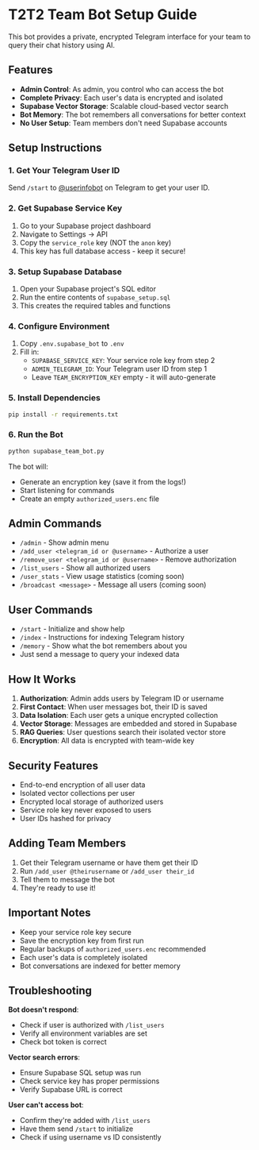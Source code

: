 # T2T2 Team Bot Setup Guide

This bot provides a private, encrypted Telegram interface for your team to query their chat history using AI.

## Features

- **Admin Control**: As admin, you control who can access the bot
- **Complete Privacy**: Each user's data is encrypted and isolated
- **Supabase Vector Storage**: Scalable cloud-based vector search
- **Bot Memory**: The bot remembers all conversations for better context
- **No User Setup**: Team members don't need Supabase accounts

## Setup Instructions

### 1. Get Your Telegram User ID

Send `/start` to [@userinfobot](https://t.me/userinfobot) on Telegram to get your user ID.

### 2. Get Supabase Service Key

1. Go to your Supabase project dashboard
2. Navigate to Settings → API
3. Copy the `service_role` key (NOT the `anon` key)
4. This key has full database access - keep it secure!

### 3. Setup Supabase Database

1. Open your Supabase project's SQL editor
2. Run the entire contents of `supabase_setup.sql`
3. This creates the required tables and functions

### 4. Configure Environment

1. Copy `.env.supabase_bot` to `.env`
2. Fill in:
   - `SUPABASE_SERVICE_KEY`: Your service role key from step 2
   - `ADMIN_TELEGRAM_ID`: Your Telegram user ID from step 1
   - Leave `TEAM_ENCRYPTION_KEY` empty - it will auto-generate

### 5. Install Dependencies

```bash
pip install -r requirements.txt
```

### 6. Run the Bot

```bash
python supabase_team_bot.py
```

The bot will:
- Generate an encryption key (save it from the logs!)
- Start listening for commands
- Create an empty `authorized_users.enc` file

## Admin Commands

- `/admin` - Show admin menu
- `/add_user <telegram_id or @username>` - Authorize a user
- `/remove_user <telegram_id or @username>` - Remove authorization
- `/list_users` - Show all authorized users
- `/user_stats` - View usage statistics (coming soon)
- `/broadcast <message>` - Message all users (coming soon)

## User Commands

- `/start` - Initialize and show help
- `/index` - Instructions for indexing Telegram history
- `/memory` - Show what the bot remembers about you
- Just send a message to query your indexed data

## How It Works

1. **Authorization**: Admin adds users by Telegram ID or username
2. **First Contact**: When user messages bot, their ID is saved
3. **Data Isolation**: Each user gets a unique encrypted collection
4. **Vector Storage**: Messages are embedded and stored in Supabase
5. **RAG Queries**: User questions search their isolated vector store
6. **Encryption**: All data is encrypted with team-wide key

## Security Features

- End-to-end encryption of all user data
- Isolated vector collections per user
- Encrypted local storage of authorized users
- Service role key never exposed to users
- User IDs hashed for privacy

## Adding Team Members

1. Get their Telegram username or have them get their ID
2. Run `/add_user @theirusername` or `/add_user their_id`
3. Tell them to message the bot
4. They're ready to use it!

## Important Notes

- Keep your service role key secure
- Save the encryption key from first run
- Regular backups of `authorized_users.enc` recommended
- Each user's data is completely isolated
- Bot conversations are indexed for better memory

## Troubleshooting

**Bot doesn't respond**: 
- Check if user is authorized with `/list_users`
- Verify all environment variables are set
- Check bot token is correct

**Vector search errors**:
- Ensure Supabase SQL setup was run
- Check service key has proper permissions
- Verify Supabase URL is correct

**User can't access bot**:
- Confirm they're added with `/list_users`
- Have them send `/start` to initialize
- Check if using username vs ID consistently